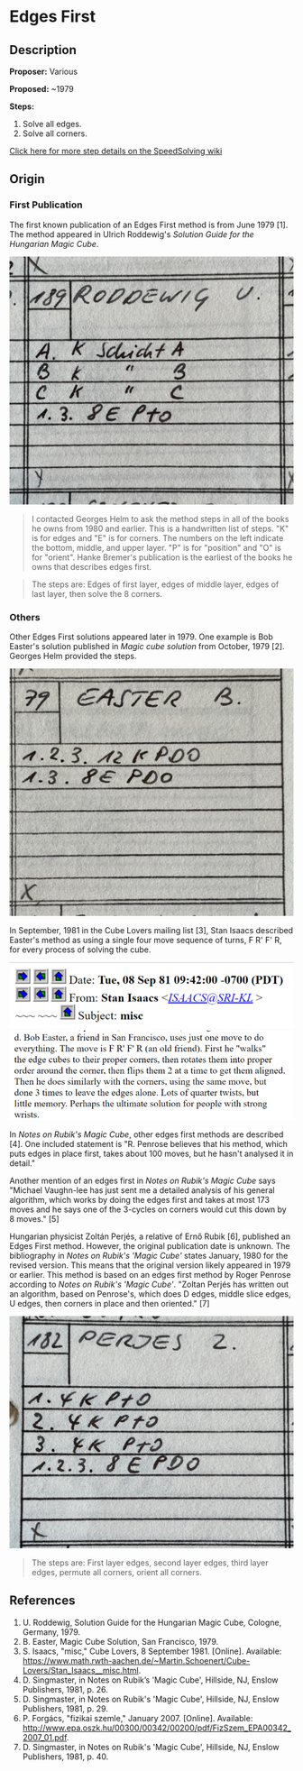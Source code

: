 # Edges First

## Description

**Proposer:** Various

**Proposed:** ~1979

**Steps:**

1. Solve all edges.
2. Solve all corners.

[Click here for more step details on the SpeedSolving wiki](https://www.speedsolving.com/wiki/index.php/Edges_First)

## Origin

### First Publication

The first known publication of an Edges First method is from June 1979 [1]. The method appeared in Ulrich Roddewig's *Solution Guide for the Hungarian Magic Cube*.

![](img/EdgesFirst/Roddewig.jpg)

>I contacted Georges Helm to ask the method steps in all of the books he owns from 1980 and earlier. This is a handwritten list of steps. "K" is for edges and "E" is for corners. The numbers on the left indicate the bottom, middle, and upper layer. "P" is for "position" and "O" is for "orient". Hanke Bremer's publication is the earliest of the books he owns that describes edges first.

>The steps are: Edges of first layer, edges of middle layer, edges of last layer, then solve the 8 corners.

### Others

Other Edges First solutions appeared later in 1979. One example is Bob Easter's solution published in *Magic cube solution* from October, 1979 [2]. Georges Helm provided the steps.

![](img/EdgesFirst/Easter.jpg)

In September, 1981 in the Cube Lovers mailing list [3], Stan Isaacs described Easter's method as using a single four move sequence of turns, F R' F' R, for every process of solving the cube.

![](img/EdgesFirst/Easter2Date.png)
![](img/EdgesFirst/Easter2.png)

In *Notes on Rubik's Magic Cube*, other edges first methods are described [4]. One included statement is "R. Penrose believes that his method, which puts edges in place first, takes about 100 moves, but he hasn't analysed it in detail."

Another mention of an edges first in *Notes on Rubik's Magic Cube* says "Michael Vaughn-lee has just sent me a detailed analysis of his general algorithm, which works by doing the edges first and takes at most 173 moves and he says one of the 3-cycles on corners would cut this down by 8 moves." [5]

Hungarian physicist Zoltán Perjés, a relative of Ernő Rubik [6], published an Edges First method. However, the original publication date is unknown. The bibliography in *Notes on Rubik's 'Magic Cube'* states January, 1980 for the revised version. This means that the original version likely appeared in 1979 or earlier. This method is based on an edges first method by Roger Penrose according to *Notes on Rubik's 'Magic Cube'*. "Zoltan Perjés has written out an algorithm, based on Penrose's, which does D edges, middle slice edges, U edges, then corners in place and then oriented." [7]

![](img/EdgesFirst/Perjes.jpg)

>The steps are: First layer edges, second layer edges, third layer edges, permute all corners, orient all corners.

## References

1. U. Roddewig, Solution Guide for the Hungarian Magic Cube, Cologne, Germany, 1979. 
2. B. Easter, Magic Cube Solution, San Francisco, 1979. 
3. S. Isaacs, "misc," Cube Lovers, 8 September 1981. [Online]. Available: https://www.math.rwth-aachen.de/~Martin.Schoenert/Cube-Lovers/Stan_Isaacs__misc.html.
4. D. Singmaster, in Notes on Rubik’s 'Magic Cube', Hillside, NJ, Enslow Publishers, 1981, p. 26.
5. D. Singmaster, in Notes on Rubik's 'Magic Cube', Hillside, NJ, Enslow Publishers, 1981, p. 29.
6. P. Forgács, "fizikai szemle," January 2007. [Online]. Available: http://www.epa.oszk.hu/00300/00342/00200/pdf/FizSzem_EPA00342_2007_01.pdf.
7. D. Singmaster, in Notes on Rubik's 'Magic Cube', Hillside, NJ, Enslow Publishers, 1981, p. 40.
